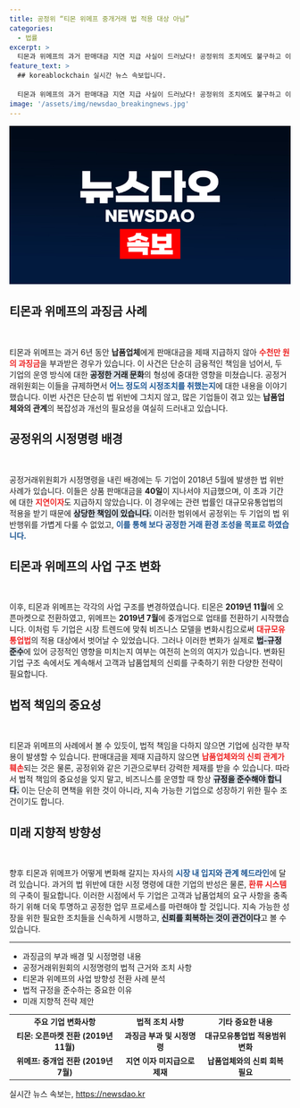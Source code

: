 ```yaml
---
title: 공정위 “티몬 위메프 중개거래 법 적용 대상 아님”
categories:
  - 법률
excerpt: >
  티몬과 위메프의 과거 판매대금 지연 지급 사실이 드러났다! 공정위의 조치에도 불구하고 이들 업체는 법적 의무를 반복적으로 위반해왔다는 비판이 제기되고 있다. 어떤 논란이 벌어졌는지 자세히 알아보자!
feature_text: >
  ## koreablockchain 실시간 뉴스 속보입니다.

  티몬과 위메프의 과거 판매대금 지연 지급 사실이 드러났다! 공정위의 조치에도 불구하고 이들 업체는 법적 의무를 반복적으로 위반해왔다는 비판이 제기되고 있다. 어떤 논란이 벌어졌는지 자세히 알아보자!
image: '/assets/img/newsdao_breakingnews.jpg'
---
```


<p><img src="/assets/img/newsdao_breakingnews.jpg" alt="koreablockchain 속보" /></p>

<h2 data-ke-size="size26">티몬과 위메프의 과징금 사례</h2>

<p data-ke-size="size16">&nbsp;</p>

<p>티몬과 위메프는 과거 6년 동안 <b>납품업체</b>에게 판매대금을 제때 지급하지 않아 <b><span style="color: #ee2323;">수천만 원의 과징금</span></b>을 부과받은 경우가 있습니다. 이 사건은 단순히 금융적인 책임을 넘어서, 두 기업의 운영 방식에 대한 <b><span style="background-color: #21538527;">공정한 거래 문화</span></b>의 형성에 중대한 영향을 미쳤습니다. 공정거래위원회는 이들을 규제하면서 <b><span style="color: #1a5490;">어느 정도의 시정조치를 취했는지</span></b>에 대한 내용을 이야기했습니다. 이번 사건은 단순히 법 위반에 그치지 않고, 많은 기업들이 겪고 있는 <b>납품업체와의 관계</b>의 복잡성과 개선의 필요성을 여실히 드러내고 있습니다.</p>

<h2 data-ke-size="size26">공정위의 시정명령 배경</h2>

<p data-ke-size="size16">&nbsp;</p>

<p>공정거래위원회가 시정명령을 내린 배경에는 두 기업이 2018년 5월에 발생한 법 위반 사례가 있습니다. 이들은 상품 판매대금을 <b>40일</b>이 지나서야 지급했으며, 이 초과 기간에 대한 <b><span style="color: #ee2323;">지연이자</span></b>도 지급하지 않았습니다. 이 경우에는 관련 법률인 대규모유통업법의 적용을 받기 때문에 <b><span style="background-color: #21538527;">상당한 책임이 있습니다.</span></b> 이러한 범위에서 공정위는 두 기업의 법 위반행위를 가볍게 다룰 수 없었고, <b><span style="color: #1a5490;">이를 통해 보다 공정한 거래 환경 조성을 목표로 하였습니다.</span></b></p>

<h2 data-ke-size="size26">티몬과 위메프의 사업 구조 변화</h2>

<p data-ke-size="size16">&nbsp;</p>

<p>이후, 티몬과 위메프는 각각의 사업 구조를 변경하였습니다. 티몬은 <b>2019년 11월</b>에 오픈마켓으로 전환하였고, 위메프는 <b>2019년 7월</b>에 중개업으로 업태를 전환하기 시작했습니다. 이처럼 두 기업은 시장 트렌드에 맞춰 비즈니스 모델을 변화시킴으로써 <b><span style="color: #ee2323;">대규모유통업법</span></b>의 적용 대상에서 벗어날 수 있었습니다. 그러나 이러한 변화가 실제로 <b><span style="background-color: #21538527;">법-규정 준수</span></b>에 있어 긍정적인 영향을 미치는지 여부는 여전히 논의의 여지가 있습니다. 변화된 기업 구조 속에서도 계속해서 고객과 납품업체의 신뢰를 구축하기 위한 다양한 전략이 필요합니다.</p>

<h2 data-ke-size="size26">법적 책임의 중요성</h2>

<p data-ke-size="size16">&nbsp;</p>

<p>티몬과 위메프의 사례에서 볼 수 있듯이, 법적 책임을 다하지 않으면 기업에 심각한 부작용이 발생할 수 있습니다. 판매대금을 제때 지급하지 않으면 <b><span style="color: #ee2323;">납품업체와의 신뢰 관계가 훼손</span></b>되는 것은 물론, 공정위와 같은 기관으로부터 강력한 제재를 받을 수 있습니다. 따라서 법적 책임의 중요성을 잊지 말고, 비즈니스를 운영할 때 항상 <b><span style="background-color: #21538527;">규정을 준수해야 합니다.</span></b> 이는 단순히 면책을 위한 것이 아니라, 지속 가능한 기업으로 성장하기 위한 필수 조건이기도 합니다.</p>

<h2 data-ke-size="size26">미래 지향적 방향성</h2>

<p data-ke-size="size16">&nbsp;</p>

<p>향후 티몬과 위메프가 어떻게 변화해 갈지는 자사의 <b><span style="color: #1a5490;">시장 내 입지와 관계 헤드라인</span></b>에 달려 있습니다. 과거의 법 위반에 대한 시정 명령에 대한 기업의 반성은 물론, <b><span style="color: #ee2323;">환류 시스템</span></b>의 구축이 필요합니다. 이러한 시점에서 두 기업은 고객과 납품업체의 요구 사항을 충족하기 위해 더욱 투명하고 공정한 업무 프로세스를 마련해야 할 것입니다. 지속 가능한 성장을 위한 필요한 조치들을 신속하게 시행하고, <b><span style="background-color: #21538527;">신뢰를 회복하는 것이 관건이다</span></b>고 볼 수 있습니다.</p>

<hr>

<ul>
<li>과징금의 부과 배경 및 시정명령 내용</li>
<li>공정거래위원회의 시정명령의 법적 근거와 조치 사항</li>
<li>티몬과 위메프의 사업 방향성 전환 사례 분석</li>
<li>법적 규정을 준수하는 중요한 이유</li>
<li>미래 지향적 전략 제안</li>
</ul>

<table style="width: 100%;">
<tr>
<td style="text-align: center; height: 17px;"><b>주요 기업 변화사항</b></td>
<td style="text-align: center; height: 17px;"><b>법적 조치 사항</b></td>
<td style="text-align: center; height: 17px;"><b>기타 중요한 내용</b></td>
</tr>
<tr>
<td style="text-align: center; height: 17px;"><b>티몬: 오픈마켓 전환 (2019년 11월)</b></td>
<td style="text-align: center; height: 17px;"><b>과징금 부과 및 시정명령</b></td>
<td style="text-align: center; height: 17px;"><b>대규모유통업법 적용범위 변화</b></td>
</tr>
<tr>
<td style="text-align: center; height: 17px;"><b>위메프: 중개업 전환 (2019년 7월)</b></td>
<td style="text-align: center; height: 17px;"><b>지연 이자 미지급으로 제재</b></td>
<td style="text-align: center; height: 17px;"><b>납품업체와의 신뢰 회복 필요</b></td>
</tr>
</table>

<p data-ke-size="size16"></p>
실시간 뉴스 속보는, <a href="https://newsdao.kr" rel="dofollow">https://newsdao.kr</a>


